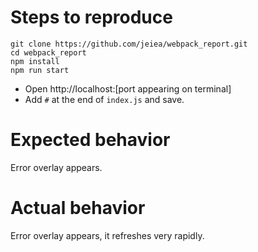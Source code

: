 # Steps to reproduce

```
git clone https://github.com/jeiea/webpack_report.git
cd webpack_report
npm install
npm run start
```
- Open http://localhost:[port appearing on terminal]
- Add `#` at the end of `index.js` and save.

# Expected behavior

Error overlay appears.

# Actual behavior

Error overlay appears, it refreshes very rapidly.
